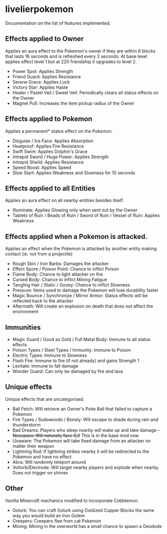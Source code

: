 # livelierpokemon
Documentation on the list of features implemented.

## Effects applied to Owner
Applies an aura effect to the Pokemon's owner if they are within 8 blocks that lasts 16 seconds and is refreshed every 3 seconds. At base level applies effect level 1 but at 220 friendship it upgrades to level 2.
- Power Spot: Applies Strength
- Friend Guard: Applies Resistance
- Serene Grace: Applies Luck
- Victory Star: Applies Haste
- Healer / Pastel Veil / Sweet Veil: Periodically clears all status effects on the Owner
- Magnet Pull: Increases the item pickup radius of the Owner


## Effects applied to Pokemon
Applies a permanent* status effect on the Pokemon.
- Disguise / Ice Face: Applies Absorption
- Heatproof: Applies Fire Resistance
- Swift Swim: Applies Dolphin's Grace
- Intrepid Sword / Huge Power: Applies Strength
- Intrepid Sheild: Applies Resistance
- Speed Boost: Applies Speed
- Slow Start: Applies Weakness and Slowness for 10 seconds


## Effects applied to all Entities
Applies an aura effect on all nearby entities besides itself.
- Illuminate: Applies Glowing only when sent out by the Owner
- Tablets of Ruin / Beads of Ruin / Sword of Ruin / Vessel of Ruin: Applies Weakness


## Effects applied when a Pokemon is attacked.
Applies an effect when the Pokemon is attacked by another entity making contact (ie. not from a projectile)
- Rough Skin / Iron Barbs: Damages the attacker
- Effect Spore / Poison Point: Chance to inflict Poison
- Flame Body: Chance to light attacker on fire
- Cursed Body: Chance to inflict Mining Fatigue
- Tangling Hair / Static / Gooey: Chance to inflict Slowness
- Pressure: Items used to damage the Pokemon will lose durability faster
- Magic Bounce / Synchronize / Mirror Armor: Status effects will be reflected back to the attacker
- Aftermath: Will create an explosion on death that does not affect the environment


## Immunities
- Magic Guard / Good as Gold / Full Metal Body: Immune to all status effects
- Poison Types / Steel Types / Immunity: Immune to Poison
- Electric Types: Immune to Slowness
- Flash Fire: Immune to fire (if not already) and gains Strength 1
- Levitate: Immune to fall damage
- Wonder Guard: Can only be damaged by fire and lava


## Unique effects
Unique effects that are uncategorised.
- Ball Fetch: Will retrieve an Owner's Poke Ball that failed to capture a Pokemon
- Fire Types / Sudowoodo / Bonsly: Will escape to shade during rain and thunderstorm
- Bad Dreams: Players who sleep nearby will wake up and take damage
~~- Nosepass: Will naturally face 0,0~~ This is in the base mod now
- Unaware: The Pokemon will take fixed damage from an attacker no matter their weapon
- Lightning Rod: If lightning strikes nearby it will be redirected to the Pokemon and have no effect
- Abra: Will randomly teleport around
- Voltorb/Electrode: Will target nearby players and explode when nearby. Does not trigger on shinies


## Other
Vanilla Minecraft mechanics modified to incorporate Cobblemon.
- Golurk: You can craft Golurk using Oxidized Copper Blocks the same way you would build an Iron Golem
- Creepers: Creepers flee from cat Pokemon
- Mining: Mining in the overworld has a small chance to spawn a Geodude
